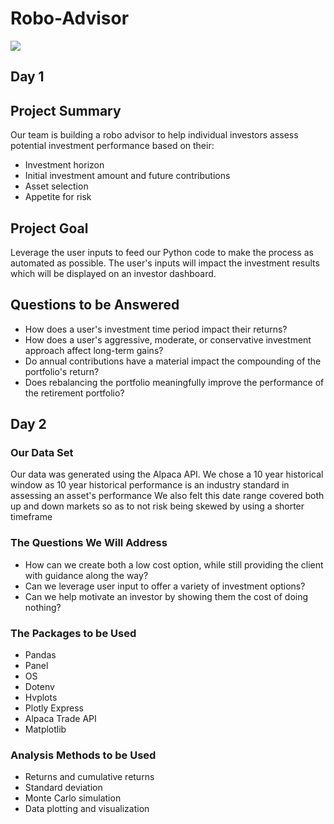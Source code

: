 # Robo-Advisor

![](https://digital.hbs.edu/platform-rctom/wp-content/uploads/sites/4/2018/11/investorjunkie-robo-advisors-4-1-421x200.jpg)

## Day 1 ##

## Project Summary ##

Our team is building a robo advisor to help individual investors assess potential investment performance based on their:

- Investment horizon
- Initial investment amount and future contributions
- Asset selection
- Appetite for risk

## Project Goal ##

Leverage the user inputs to feed our Python code to make the process as automated as possible. The user's inputs will impact the investment results which will be displayed on an investor dashboard. 

## Questions to be Answered ##

- How does a user's investment time period impact their returns? 
- How does a user's aggressive, moderate, or conservative investment approach affect long-term gains?
- Do annual contributions have a material impact the compounding of the portfolio's return?
- Does rebalancing the portfolio meaningfully improve the performance of the retirement portfolio?

## Day 2 ##

### Our Data Set ###

Our data was generated using the Alpaca API. We chose a 10 year historical window as 10 year historical performance is an industry standard in assessing an asset's performance
We also felt this date range covered both up and down markets so as to not risk being skewed by using a shorter timeframe

### The Questions We Will Address ###

- How can we create both a low cost option, while still providing the client with guidance along the way?
- Can we leverage user input to offer a variety of investment options?
- Can we help motivate an investor by showing them the cost of doing nothing?

### The Packages to be Used ###

- Pandas
- Panel
- OS 
- Dotenv
- Hvplots
- Plotly Express
- Alpaca Trade API
- Matplotlib

### Analysis Methods to be Used ###
- Returns and cumulative returns
- Standard deviation
- Monte Carlo simulation
- Data plotting and visualization   
